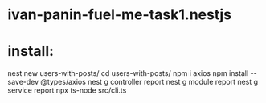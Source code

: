 # ivan-panin-fuel-me-task1.nestjs

# install:
nest new users-with-posts/
cd users-with-posts/
npm i axios
npm install --save-dev @types/axios
nest g controller report
nest g module report
nest g service report
npx ts-node src/cli.ts
